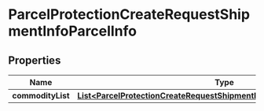 

# ParcelProtectionCreateRequestShipmentInfoParcelInfo

## Properties

Name | Type | Description | Notes
------------ | ------------- | ------------- | -------------
**commodityList** | [**List&lt;ParcelProtectionCreateRequestShipmentInfoParcelInfoCommodityList&gt;**](ParcelProtectionCreateRequestShipmentInfoParcelInfoCommodityList.md) |  |  [optional]



